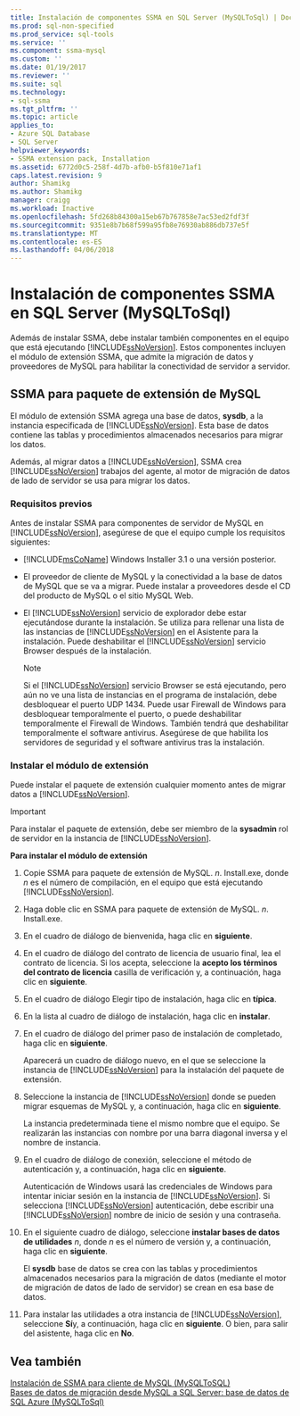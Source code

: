 ```yaml
---
title: Instalación de componentes SSMA en SQL Server (MySQLToSql) | Documentos de Microsoft
ms.prod: sql-non-specified
ms.prod_service: sql-tools
ms.service: ''
ms.component: ssma-mysql
ms.custom: ''
ms.date: 01/19/2017
ms.reviewer: ''
ms.suite: sql
ms.technology:
- sql-ssma
ms.tgt_pltfrm: ''
ms.topic: article
applies_to:
- Azure SQL Database
- SQL Server
helpviewer_keywords:
- SSMA extension pack, Installation
ms.assetid: 6772d0c5-258f-4d7b-afb0-b5f810e71af1
caps.latest.revision: 9
author: Shamikg
ms.author: Shamikg
manager: craigg
ms.workload: Inactive
ms.openlocfilehash: 5fd268b84300a15eb67b767858e7ac53ed2fdf3f
ms.sourcegitcommit: 9351e8b7b68f599a95fb8e76930ab886db737e5f
ms.translationtype: MT
ms.contentlocale: es-ES
ms.lasthandoff: 04/06/2018
---
```

# <a name="installing-ssma-components-on-sql-server-mysqltosql"></a>Instalación de componentes SSMA en SQL Server (MySQLToSql)
Además de instalar SSMA, debe instalar también componentes en el equipo que está ejecutando [!INCLUDE[ssNoVersion](../../includes/ssnoversion_md.md)]. Estos componentes incluyen el módulo de extensión SSMA, que admite la migración de datos y proveedores de MySQL para habilitar la conectividad de servidor a servidor.  
  
## <a name="ssma-for-mysql-extension-pack"></a>SSMA para paquete de extensión de MySQL  
El módulo de extensión SSMA agrega una base de datos, **sysdb**, a la instancia especificada de [!INCLUDE[ssNoVersion](../../includes/ssnoversion_md.md)]. Esta base de datos contiene las tablas y procedimientos almacenados necesarios para migrar los datos.  
  
Además, al migrar datos a [!INCLUDE[ssNoVersion](../../includes/ssnoversion_md.md)], SSMA crea [!INCLUDE[ssNoVersion](../../includes/ssnoversion_md.md)] trabajos del agente, al motor de migración de datos de lado de servidor se usa para migrar los datos.  
  
### <a name="prerequisites"></a>Requisitos previos  
Antes de instalar SSMA para componentes de servidor de MySQL en [!INCLUDE[ssNoVersion](../../includes/ssnoversion_md.md)], asegúrese de que el equipo cumple los requisitos siguientes:  
  
-   [!INCLUDE[msCoName](../../includes/msconame_md.md)] Windows Installer 3.1 o una versión posterior.  
  
-   El proveedor de cliente de MySQL y la conectividad a la base de datos de MySQL que se va a migrar. Puede instalar a proveedores desde el CD del producto de MySQL o el sitio MySQL Web.  
  
-   El [!INCLUDE[ssNoVersion](../../includes/ssnoversion_md.md)] servicio de explorador debe estar ejecutándose durante la instalación. Se utiliza para rellenar una lista de las instancias de [!INCLUDE[ssNoVersion](../../includes/ssnoversion_md.md)] en el Asistente para la instalación. Puede deshabilitar el [!INCLUDE[ssNoVersion](../../includes/ssnoversion_md.md)] servicio Browser después de la instalación.  
  
    > [!NOTE]  
    > Si el [!INCLUDE[ssNoVersion](../../includes/ssnoversion_md.md)] servicio Browser se está ejecutando, pero aún no ve una lista de instancias en el programa de instalación, debe desbloquear el puerto UDP 1434. Puede usar Firewall de Windows para desbloquear temporalmente el puerto, o puede deshabilitar temporalmente el Firewall de Windows. También tendrá que deshabilitar temporalmente el software antivirus. Asegúrese de que habilita los servidores de seguridad y el software antivirus tras la instalación.  
  
### <a name="installing-the-extension-pack"></a>Instalar el módulo de extensión  
Puede instalar el paquete de extensión cualquier momento antes de migrar datos a [!INCLUDE[ssNoVersion](../../includes/ssnoversion_md.md)].  
  
> [!IMPORTANT]  
> Para instalar el paquete de extensión, debe ser miembro de la **sysadmin** rol de servidor en la instancia de [!INCLUDE[ssNoVersion](../../includes/ssnoversion_md.md)].  
  
**Para instalar el módulo de extensión**  
  
1.  Copie SSMA para paquete de extensión de MySQL. *n*. Install.exe, donde *n* es el número de compilación, en el equipo que está ejecutando [!INCLUDE[ssNoVersion](../../includes/ssnoversion_md.md)].  
  
2.  Haga doble clic en SSMA para paquete de extensión de MySQL. *n*. Install.exe.  
  
3.  En el cuadro de diálogo de bienvenida, haga clic en **siguiente**.  
  
4.  En el cuadro de diálogo del contrato de licencia de usuario final, lea el contrato de licencia. Si los acepta, seleccione la **acepto los términos del contrato de licencia** casilla de verificación y, a continuación, haga clic en **siguiente**.  
  
5.  En el cuadro de diálogo Elegir tipo de instalación, haga clic en **típica**.  
  
6.  En la lista al cuadro de diálogo de instalación, haga clic en **instalar**.  
  
7.  En el cuadro de diálogo del primer paso de instalación de completado, haga clic en **siguiente**.  
  
    Aparecerá un cuadro de diálogo nuevo, en el que se seleccione la instancia de [!INCLUDE[ssNoVersion](../../includes/ssnoversion_md.md)] para la instalación del paquete de extensión.  
  
8.  Seleccione la instancia de [!INCLUDE[ssNoVersion](../../includes/ssnoversion_md.md)] donde se pueden migrar esquemas de MySQL y, a continuación, haga clic en **siguiente**.  
  
    La instancia predeterminada tiene el mismo nombre que el equipo. Se realizarán las instancias con nombre por una barra diagonal inversa y el nombre de instancia.  
  
9. En el cuadro de diálogo de conexión, seleccione el método de autenticación y, a continuación, haga clic en **siguiente**.  
  
    Autenticación de Windows usará las credenciales de Windows para intentar iniciar sesión en la instancia de [!INCLUDE[ssNoVersion](../../includes/ssnoversion_md.md)]. Si selecciona [!INCLUDE[ssNoVersion](../../includes/ssnoversion_md.md)] autenticación, debe escribir una [!INCLUDE[ssNoVersion](../../includes/ssnoversion_md.md)] nombre de inicio de sesión y una contraseña.  
  
10. En el siguiente cuadro de diálogo, seleccione **instalar bases de datos de utilidades** *n*, donde *n* es el número de versión y, a continuación, haga clic en **siguiente**.  
  
    El **sysdb** base de datos se crea con las tablas y procedimientos almacenados necesarios para la migración de datos (mediante el motor de migración de datos de lado de servidor) se crean en esa base de datos.  
  
11. Para instalar las utilidades a otra instancia de [!INCLUDE[ssNoVersion](../../includes/ssnoversion_md.md)], seleccione **Sí**y, a continuación, haga clic en **siguiente**. O bien, para salir del asistente, haga clic en **No**.  
  
## <a name="see-also"></a>Vea también  
[Instalación de SSMA para cliente de MySQL &#40;MySQLToSQL&#41;](../../ssma/mysql/installing-ssma-for-mysql-client-mysqltosql.md)  
[Bases de datos de migración desde MySQL a SQL Server: base de datos de SQL Azure &#40;MySQLToSql&#41;](../../ssma/mysql/migrating-mysql-databases-to-sql-server-azure-sql-db-mysqltosql.md)  
  
